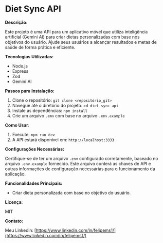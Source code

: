 # Diet Sync API

**Descrição:**

Este projeto é uma API para um aplicativo móvel que utiliza inteligência artificial (Gemini AI) para criar dietas personalizadas com base nos objetivos do usuário.  Ajude seus usuários a alcançar resultados e metas de saúde de forma prática e eficiente.

**Tecnologias Utilizadas:**

* Node.js
* Express
* Zod
* Gemini AI

**Passos para Instalação:**

1. Clone o repositório: `git clone <repositório_git>`
2. Navegue até o diretório do projeto: `cd diet-sync-api`
3. Instale as dependências: `npm install`
4. Crie um arquivo `.env` com base no arquivo `.env.example`


**Como Usar:**

1. Execute: `npm run dev`
2. A API estará disponível em: `http://localhost:3333`

**Configurações Necessárias:**

Certifique-se de ter um arquivo `.env` configurado corretamente, baseado no arquivo `.env.example` fornecido.  Este arquivo conterá as chaves de API e outras informações de configuração necessárias para o funcionamento da aplicação.

**Funcionalidades Principais:**

* Criar dieta personalizada com base no objetivo do usuário.

**Licença:**

MIT

**Contato:**

Meu Linkedin: [https://www.linkedin.com/in/felipems1/](https://www.linkedin.com/in/felipems1/)


